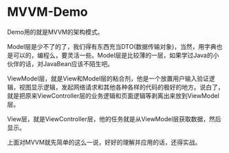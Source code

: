 # MVVM-Demo
Demo用的就是MVVM的架构模式。

Model层是少不了的了，我们得有东西充当DTO(数据传输对象)，当然，用字典也是可以的，编程么，要灵活一些。Model层是比较薄的一层，如果学过Java的小伙伴的话，对JavaBean应该不陌生吧。

ViewModel层，就是View和Model层的粘合剂，他是一个放置用户输入验证逻辑，视图显示逻辑，发起网络请求和其他各种各样的代码的极好的地方。说白了，就是把原来ViewController层的业务逻辑和页面逻辑等剥离出来放到ViewModel层。

View层，就是ViewController层，他的任务就是从ViewModel层获取数据，然后显示。

上面对MVVM就先简单的这么一说，好好的理解并应用的话，还得实战。
